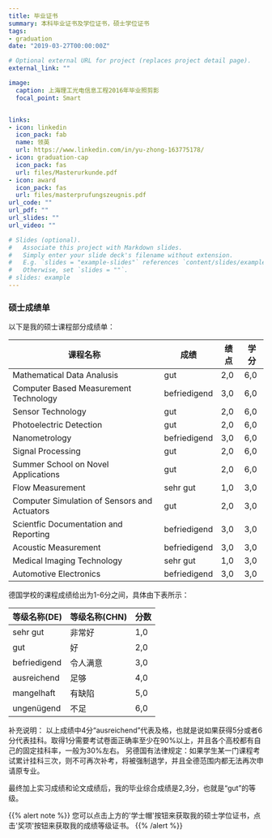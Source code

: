 ```yaml
---
title: 毕业证书
summary: 本科毕业证书及学位证书，硕士学位证书
tags:
- graduation
date: "2019-03-27T00:00:00Z"

# Optional external URL for project (replaces project detail page).
external_link: ""

image:
  caption: 上海理工光电信息工程2016年毕业照剪影
  focal_point: Smart


links:
- icon: linkedin
  icon_pack: fab
  name: 领英
  url: https://www.linkedin.com/in/yu-zhong-163775178/
- icon: graduation-cap
  icon_pack: fas
  url: files/Masterurkunde.pdf
- icon: award
  icon_pack: fas
  url: files/masterprufungszeugnis.pdf
url_code: ""
url_pdf: ""
url_slides: ""
url_video: ""

# Slides (optional).
#   Associate this project with Markdown slides.
#   Simply enter your slide deck's filename without extension.
#   E.g. `slides = "example-slides"` references `content/slides/example-slides.md`.
#   Otherwise, set `slides = ""`.
# slides: example
---
```



### 硕士成绩单

以下是我的硕士课程部分成绩单：

|  课程名称  |  成绩  |  绩点  |  学分  |
| ------------- | ----------- | ------ | ------ |
| Mathematical Data Analusis  | gut | 2,0 | 6,0 |
| Computer Based Measurement Technology  | befriedigend | 3,0 | 6,0 |
| Sensor Technology | gut | 2,0 | 6,0 |
| Photoelectric Detection | gut | 2,0 | 6,0 |
| Nanometrology | befriedigend | 3,0 | 6,0 |
| Signal Processing | gut | 2,0 | 6,0 |
| Summer School on Novel Applications | gut | 2,0 | 6,0 |
| Flow Measurement | sehr gut | 1,0 | 3,0 |
| Computer Simulation of Sensors and Actuators | gut | 2,0 | 3,0 |
| Scientfic Documentation and Reporting | befriedigend | 3,0 | 3,0 |
| Acoustic Measurement | befriedigend | 3,0 | 3,0 |
| Medical Imaging Technology | sehr gut | 1,0 | 3,0 |
| Automotive Electronics | befriedigend | 3,0 | 3,0 |

德国学校的课程成绩给出为1-6分之间，具体由下表所示：

|  等级名称(DE)  | 等级名称(CHN)  |  分数  |
| ------------- | ----------- | ------ |
| sehr gut | 非常好 | 1,0 |
| gut | 好 | 2,0 |
| befriedigend | 令人满意 | 3,0 |
| ausreichend | 足够 | 4,0 |
| mangelhaft | 有缺陷 | 5,0 |
| ungenügend | 不足 | 6,0 |

补充说明：
以上成绩中4分“ausreichend”代表及格，也就是说如果获得5分或者6分代表挂科。取得1分需要考试卷面正确率至少在90%以上，并且各个高校都有自己的固定挂科率，一般为30%左右。
另德国有法律规定：如果学生某一门课程考试累计挂科三次，则不可再次补考，将被强制退学，并且全德范围内都无法再次申请原专业。

最终加上实习成绩和论文成绩后，我的毕业综合成绩是2,3分，也就是“gut”的等级。

{{% alert note %}}
您可以点击上方的'学士帽'按钮来获取我的硕士学位证书，点击'奖项'按钮来获取我的成绩等级证书。
{{% /alert %}}




